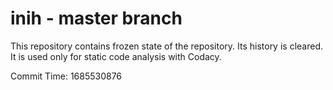 # inih - master branch

This repository contains frozen state of the repository.
Its history is cleared. It is used only for static code
analysis with Codacy.

Commit Time: 1685530876